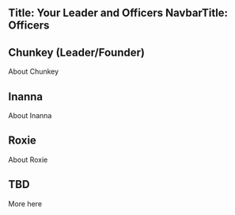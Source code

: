 Title: Your Leader and Officers
NavbarTitle: Officers
---
## Chunkey (Leader/Founder)

About Chunkey

## Inanna

About Inanna

## Roxie

About Roxie

## TBD

More here
